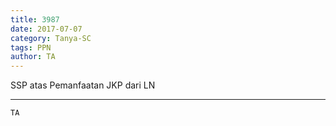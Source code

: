 ```yaml
---
title: 3987
date: 2017-07-07
category: Tanya-SC
tags: PPN
author: TA
---
```


SSP atas Pemanfaatan JKP dari LN

---



`TA`
